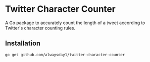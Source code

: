 # Twitter Character Counter

A Go package to accurately count the length of a tweet according to Twitter's character counting rules.

## Installation

```sh
go get github.com/alwaysday1/twitter-character-counter